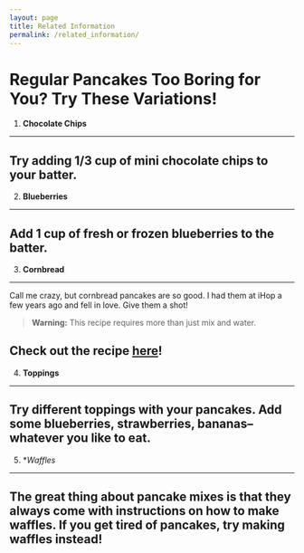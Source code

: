 ```yaml
---
layout: page
title: Related Information
permalink: /related_information/
---
```


# Regular Pancakes Too Boring for You? Try These Variations!

1. **Chocolate Chips**
  ---
  Try adding 1/3 cup of mini chocolate chips to your batter.
  ---

2. **Blueberries**
  ---
  Add 1 cup of fresh or frozen blueberries to the batter.
  ---

3. **Cornbread**
  ---
  Call me crazy, but cornbread pancakes are so good. I had them at iHop a few years ago and fell in love. Give them a shot!
  > **Warning:** This recipe requires more than just mix and water.
  
  Check out the recipe [here](http://allrecipes.com/recipe/191710/cornbread-pancakes/)!
  ---

4. **Toppings**
  ---
  Try different toppings with your pancakes. Add some blueberries, strawberries, bananas–whatever you like to eat. 
  ---

5. **Waffles*
  ---
  The great thing about pancake mixes is that they always come with instructions on how to make waffles. If you get tired of pancakes, try making waffles instead!
  ---

